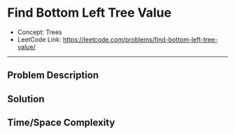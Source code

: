 # Find Bottom Left Tree Value

- Concept: Trees
- LeetCode Link: https://leetcode.com/problems/find-bottom-left-tree-value/

---

## Problem Description

## Solution

## Time/Space Complexity

